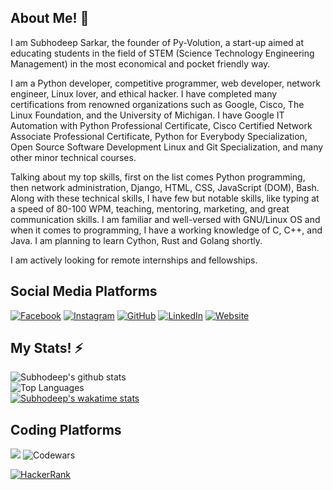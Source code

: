 ## About Me! 💬

I am Subhodeep Sarkar, the founder of Py-Volution, a start-up aimed at educating students in the field of STEM (Science Technology Engineering Management) in the most economical and pocket friendly way. 

I am a Python developer, competitive programmer, web developer, network engineer, Linux lover, and ethical hacker. I have completed many certifications from renowned organizations such as Google, Cisco, The Linux Foundation, and the University of Michigan. I have Google IT Automation with Python Professional Certificate, Cisco Certified Network Associate Professional Certificate, Python for Everybody Specialization, Open Source Software Development Linux and Git Specialization, and many other minor technical courses.

Talking about my top skills, first on the list comes Python programming, then network administration,  Django, HTML, CSS, JavaScript (DOM), Bash. Along with these technical skills, I have few but notable skills, like typing at a speed of 80-100 WPM, teaching, mentoring, marketing, and great communication skills. I am familiar and well-versed with GNU/Linux OS and when it comes to programming, I have a working knowledge of C, C++, and Java. I am planning to learn Cython, Rust and Golang shortly.

I am actively looking for remote internships and fellowships.

## Social Media Platforms
<a href="https://www.facebook.com/itsyourpyman">![Facebook](https://img.shields.io/badge/Facebook-1877F2?style=for-the-badge&logo=facebook&logoColor=white)</a>
<a href="https://www.instagram.com/itsyourpyman">![Instagram](https://img.shields.io/badge/Instagram-E4405F?style=for-the-badge&logo=instagram&logoColor=white)</a>
<a href="https://www.github.com/H4CK3RD33P">![GitHub](https://img.shields.io/badge/GitHub-100000?style=for-the-badge&logo=github&logoColor=white)</a>
<a href="https://www.linkedin.com/in/subhodeep-sarkar">![LinkedIn](https://img.shields.io/badge/LinkedIn-0077B5?style=for-the-badge&logo=linkedin&logoColor=white)</a>
<a href="https://www.subhodeepsarkar.com">![Website](https://img.shields.io/badge/website-000000?style=for-the-badge&logo=About.me&logoColor=white)</a>

## My Stats! ⚡

![Subhodeep's github stats](https://github-readme-stats.vercel.app/api?username=H4CK3RD33P&show_icons=true&bg_color=30,046e65,043003&theme=merko)\
![Top Languages](https://github-readme-stats.vercel.app/api/top-langs/?username=H4CK3RD33P&theme=tokyonight&layout=compact&&bg_color=0,140b33,940000)\
[![Subhodeep's wakatime stats](https://github-readme-stats.vercel.app/api/wakatime?username=H4CK3RD33P&bg_color=60,138086,534666&title_color=c93437)](https://github.com/anuraghazra/github-readme-stats)

## Coding Platforms
<a href="https://www.codewars.com/users/H4CK3RD33P">![](https://img.shields.io/badge/Codewars-B1361E?style=for-the-badge&logo=Codewars&logoColor=white)</a>
![Codewars](https://www.codewars.com/users/H4CK3RD33P/badges/large)


<a href="https://www.hackerrank.com/subhodeep_soffi1">![HackerRank](https://img.shields.io/badge/-Hackerrank-2EC866?style=for-the-badge&logo=HackerRank&logoColor=white)</a>
<!--
**H4CK3RD33P/H4CK3RD33P** is a ✨ _special_ ✨ repository because its `README.md` (this file) appears on your GitHub profile.
Here are some ideas to get you started:

- 🔭 I’m currently working on ...
- 🌱 I’m currently learning ...
- 👯 I’m looking to collaborate on ...
- 🤔 I’m looking for help with ...
- 💬 Ask me about ...
- 📫 How to reach me: ...
- 😄 Pronouns: ...
- ⚡ Fun fact: ...
-->
